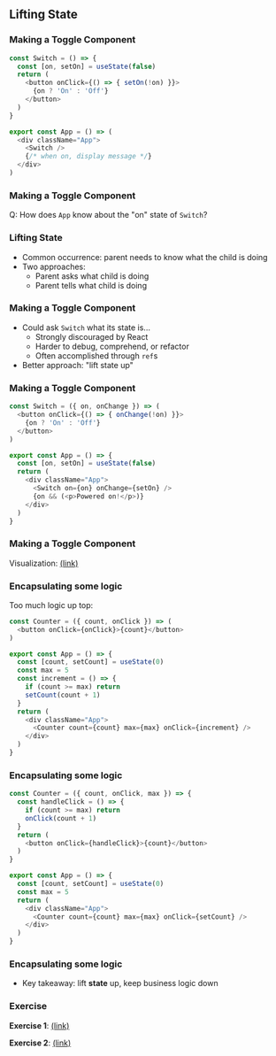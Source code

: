 ## Lifting State

### Making a Toggle Component

```javascript
const Switch = () => {
  const [on, setOn] = useState(false)
  return (
    <button onClick={() => { setOn(!on) }}>
      {on ? 'On' : 'Off'}
    </button>
  )
}

export const App = () => (
  <div className="App">
    <Switch />
    {/* when on, display message */}
  </div>
)
```

### Making a Toggle Component

Q:  How does `App` know about the "on" state of `Switch`?

### Lifting State

* Common occurrence: parent needs to know what the child is doing
* Two approaches:
  * Parent asks what child is doing
  * Parent tells what child is doing
  
### Making a Toggle Component

* Could ask `Switch` what its state is...
  * Strongly discouraged by React
  * Harder to debug, comprehend, or refactor
  * Often accomplished through `ref`s
* Better approach: "lift state up" 

### Making a Toggle Component

```javascript
const Switch = ({ on, onChange }) => (
  <button onClick={() => { onChange(!on) }}>
    {on ? 'On' : 'Off'}
  </button>
)

export const App = () => {
  const [on, setOn] = useState(false)
  return (
    <div className="App">
      <Switch on={on} onChange={setOn} />
      {on && (<p>Powered on!</p>)}
    </div>
  )
}
```

### Making a Toggle Component

Visualization: [(link)](http://localhost:3000/js/react/one-way-data/index.html)

### Encapsulating some logic

Too much logic up top:

```javascript
const Counter = ({ count, onClick }) => (
  <button onClick={onClick}>{count}</button>
)

export const App = () => {
  const [count, setCount] = useState(0)
  const max = 5
  const increment = () => {
    if (count >= max) return
    setCount(count + 1)
  }
  return (
    <div className="App">
      <Counter count={count} max={max} onClick={increment} />
    </div>
  )
}
```

### Encapsulating some logic

```javascript
const Counter = ({ count, onClick, max }) => {
  const handleClick = () => {
    if (count >= max) return
    onClick(count + 1)
  }
  return (
    <button onClick={handleClick}>{count}</button>
  )
}

export const App = () => {
  const [count, setCount] = useState(0)
  const max = 5
  return (
    <div className="App">
      <Counter count={count} max={max} onClick={setCount} />
    </div>
  )
}
```

### Encapsulating some logic

- Key takeaway: lift **state** up, keep business logic down

### Exercise

**Exercise 1**: [(link)](https://codesandbox.io/s/floral-cherry-7jxr0?file=/src/App.js)

**Exercise 2**: [(link)](https://codesandbox.io/s/clever-edison-3w28g?file=/src/App.js)
